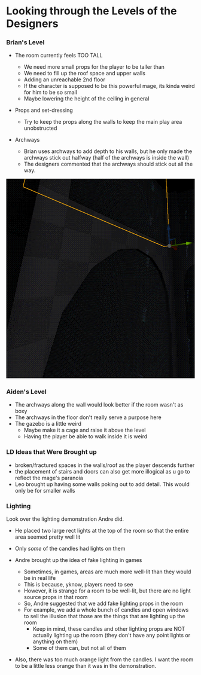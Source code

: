 
# Looking through the Levels of the Designers

### Brian's Level

- The room currently feels TOO TALL
	- We need more small props for the player to be taller than
	- We need to fill up the roof space and upper walls
	- Adding an unreachable 2nd floor
	- If the character is supposed to be this powerful mage, its kinda weird for him to be so small
	- Maybe lowering the height of the ceiling in general

- Props and set-dressing
	- Try to keep the props along the walls to keep the main play area unobstructed

- Archways
	- Brian uses archways to add depth to his walls, but he only made the archways stick out halfway (half of the archways is inside the wall)
	- The designers commented that the archways should stick out all the way.

![](<../../../_Meta/Attachments/Pasted image 20250606154427.png>)

### Aiden's Level
- The archways along the wall would look better if the room wasn't as boxy
- The archways in the floor don't really serve a purpose here
- The gazebo is a little weird
	- Maybe make it a cage and raise it above the level
	- Having the player be able to walk inside it is weird

### LD Ideas that Were Brought up
- broken/fractured spaces in the walls/roof as the player descends further
- the placement of stairs and doors can also get more illogical as u go to reflect the mage's paranoia
- Leo brought up having some walls poking out to add detail. This would only be for smaller walls

### Lighting

Look over the lighting demonstration Andre did.
- He placed two large rect lights at the top of the room so that the entire area seemed pretty well lit
- Only *some* of the candles had lights on them
- Andre brought up the idea of fake lighting in games
	- Sometimes, in games, areas are much more well-lit than they would be in real life
	- This is because, yknow, players need to see
	- However, it is strange for a room to be well-lit, but there are no light source props in that room
	- So, Andre suggested that we add fake lighting props in the room
	- For example, we add a whole bunch of candles and open windows to sell the illusion that those are the things that are lighting up the room
		- Keep in mind, these candles and other lighting props are NOT actually lighting up the room (they don't have any point lights or anything on them)
		- Some of them can, but not all of them

- Also, there was too much orange light from the candles. I want the room to be a little less orange than it was in the demonstration.
